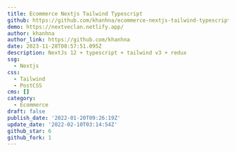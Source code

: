 ```yaml
---
title: Ecommerce Nextjs Tailwind Typescript
github: https://github.com/khanhna/ecommerce-nextjs-tailwind-typescript
demo: https://nextveclan.netlify.app/
author: khanhna
author_link: https://github.com/khanhna
date: 2023-11-28T08:57:51.095Z
description: NextJs 12 + typescript + tailwind v3 + redux
ssg:
  - Nextjs
css:
  - Tailwind
  - PostCSS
cms: []
category:
  - Ecommerce
draft: false
publish_date: '2022-01-20T09:26:19Z'
update_date: '2022-02-10T03:14:54Z'
github_star: 6
github_fork: 1
---
```

